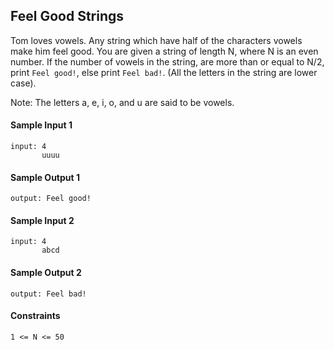 ## **Feel Good Strings**

Tom loves vowels. Any string which have half of the characters vowels make him feel good. You are given a string of length N, where N is an even number. If the number of vowels in the string, are more than or equal to N/2, print `Feel good!`, else print `Feel bad!`. (All the letters in the string are lower case).

Note: The letters a, e, i, o, and u are said to be vowels.

#### **Sample Input 1**
    input: 4
           uuuu 

#### **Sample Output 1**
    output: Feel good!


#### **Sample Input 2**
    input: 4
           abcd 

#### **Sample Output 2**
    output: Feel bad!

#### **Constraints**
    1 <= N <= 50